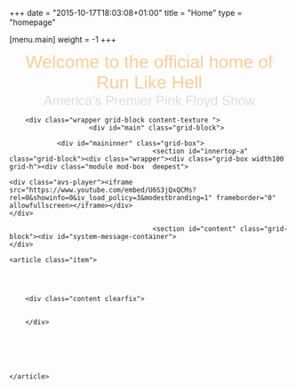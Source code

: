 +++
date = "2015-10-17T18:03:08+01:00"
title = "Home"
type = "homepage"

[menu.main]
weight = -1
+++

			
<div>
	<p style="text-align: center;"><span style="font-size: 24pt; font-family: verdana,geneva,sans-serif; color: #ffcc99;">Welcome to the official home of Run Like Hell </span><br /><span style="font-size: 18pt; font-family: verdana,geneva,sans-serif; color: #dedede;">America's Premier Pink Floyd Show</span></p></div>		
</div></div>					</div>
				</section>
					
		
		<div class="wrapper grid-block content-texture ">
						<div id="main" class="grid-block">
			
				<div id="maininner" class="grid-box">
										<section id="innertop-a" class="grid-block"><div class="wrapper"><div class="grid-box width100 grid-h"><div class="module mod-box  deepest">

			
<div class="avs player ">
	
	<div class="avs-player"><iframe src="https://www.youtube.com/embed/U6S3jQxQCMs?rel=0&showinfo=0&iv_load_policy=3&modestbranding=1" frameborder="0" allowfullscreen></iframe></div>
	</div>		
</div></div></div></section>
					
										

										<section id="content" class="grid-block"><div id="system-message-container">
	</div>


<div id="system">

	
	<article class="item">

		
			
		
		<div class="content clearfix">

		
 		</div>

								
		
		
		
			
	</article>

</div></section>